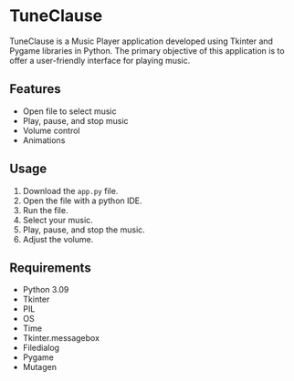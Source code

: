 # TuneClause
TuneClause is a Music Player application developed using Tkinter and Pygame libraries in Python. The primary objective of this application is to offer a user-friendly interface for playing music.

## Features
* Open file to select music
* Play, pause, and stop music
* Volume control
* Animations

## Usage
1. Download the `app.py` file.
2. Open the file with a python IDE.
3. Run the file.
4. Select your music.
5. Play, pause, and stop the music.
6. Adjust the volume.

## Requirements
* Python 3.09
* Tkinter
* PIL
* OS
* Time
* Tkinter.messagebox
* Filedialog
* Pygame
* Mutagen
